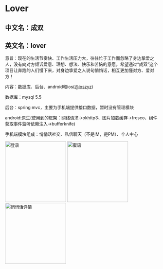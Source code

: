 # Lover
## 中文名：成双
## 英文名：lover

意旨：现在的生活节奏快、工作生活压力大，往往忙于工作而忽略了身边挚爱之人，没有向对方倾诉爱意、理想、想法、快乐和苦恼的意愿。希望通过“成双”这个项目让奔跑的人们慢下来，对身边挚爱之人说句悄悄话，相互更加懂对方、爱对方！

内容：数据库、后台、android和ios([@ioszyz](http://ioszyz.github.io))

数据库：mysql 5.5

后台：spring mvc，主要为手机端提供接口数据，暂时没有管理模块

android:原生(使用到的框架：网络请求->okhttp3、图片加载缓存->fresco、组件获取事件监听依赖注入->bufferknife)

手机端模块组成：悄悄话社交、私信聊天（不是IM，是PM）、个人中心

<img src="https://github.com/RyeSky/Lover/blob/master/lover%20v1.0.1/doc/android/screenshot/%E7%99%BB%E5%BD%95.png?raw=true" width="200" alt="登录"/>
<img src="https://github.com/RyeSky/Lover/blob/master/lover%20v1.0.1/doc/android/screenshot/%E8%9C%9C%E8%AF%AD.png?raw=true" width="200" alt="蜜语"/>
<img src="https://github.com/RyeSky/Lover/blob/master/lover%20v1.0.1/doc/android/screenshot/%E6%82%84%E6%82%84%E8%AF%9D%E8%AF%A6%E6%83%85.png?raw=true" width="200" alt="悄悄话详情"/>
